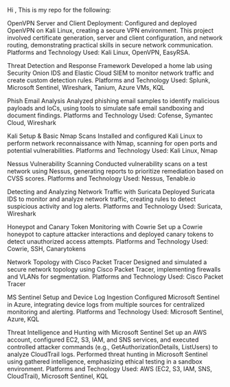 Hi ,
This is my repo for the following:

OpenVPN Server and Client Deployment:
Configured and deployed OpenVPN on Kali Linux, creating a secure VPN environment. This project involved certificate generation, server and client configuration, and network routing, demonstrating practical skills in secure network communication.
Platforms and Technology Used: Kali Linux, OpenVPN, EasyRSA.

Threat Detection and Response Framework
Developed a home lab using Security Onion IDS and Elastic Cloud SIEM to monitor network traffic and create custom detection rules.
Platforms and Technology Used: Splunk, Microsoft Sentinel, Wireshark, Tanium, Azure VMs, KQL

Phish Email Analysis
Analyzed phishing email samples to identify malicious payloads and IoCs, using tools to simulate safe email sandboxing and document findings.
Platforms and Technology Used: Cofense, Symantec Cloud, Wireshark

Kali Setup & Basic Nmap Scans
Installed and configured Kali Linux to perform network reconnaissance with Nmap, scanning for open ports and potential vulnerabilities.
Platforms and Technology Used: Kali Linux, Nmap

Nessus Vulnerability Scanning
Conducted vulnerability scans on a test network using Nessus, generating reports to prioritize remediation based on CVSS scores.
Platforms and Technology Used: Nessus, Tenable.io

Detecting and Analyzing Network Traffic with Suricata
Deployed Suricata IDS to monitor and analyze network traffic, creating rules to detect suspicious activity and log alerts.
Platforms and Technology Used: Suricata, Wireshark

Honeypot and Canary Token Monitoring with Cowrie
Set up a Cowrie honeypot to capture attacker interactions and deployed canary tokens to detect unauthorized access attempts.
Platforms and Technology Used: Cowrie, SSH, Canarytokens

Network Topology with Cisco Packet Tracer
Designed and simulated a secure network topology using Cisco Packet Tracer, implementing firewalls and VLANs for segmentation.
Platforms and Technology Used: Cisco Packet Tracer

MS Sentinel Setup and Device Log Ingestion
Configured Microsoft Sentinel in Azure, integrating device logs from multiple sources for centralized monitoring and alerting.
Platforms and Technology Used: Microsoft Sentinel, Azure, KQL

Threat Intelligence and Hunting with Microsoft Sentinel
Set up an AWS account, configured EC2, S3, IAM, and SNS services, and executed controlled attacker commands (e.g., GetAuthorizationDetails, ListUsers) to analyze CloudTrail logs. Performed threat hunting in Microsoft Sentinel using gathered intelligence, emphasizing ethical testing in a sandbox environment.
Platforms and Technology Used: AWS (EC2, S3, IAM, SNS, CloudTrail), Microsoft Sentinel, KQL
